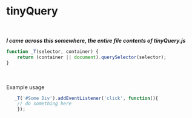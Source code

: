 # tinyQuery
<br><br>
***I came across this somewhere, the entire file contents of tinyQuery.js***
```javascript
function _T(selector, container) {
    return (container || document).querySelector(selector);
}
```
<br><br>
Example usage
```javascript
   _T('#Some Div').addEventListener('click', function(){
	// do something here 
	});
```
